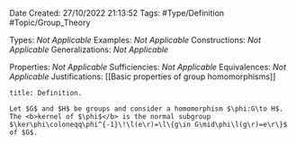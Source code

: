 <div class="topSpace"></div>

Date Created: 27/10/2022 21:13:52
Tags: #Type/Definition #Topic/Group_Theory

Types: <i>Not Applicable</i>
Examples: <i>Not Applicable</i>
Constructions: <i>Not Applicable</i>
Generalizations: <i>Not Applicable</i>

Properties: <i>Not Applicable</i>
Sufficiencies: <i>Not Applicable</i>
Equivalences: <i>Not Applicable</i>
Justifications: [[Basic properties of group homomorphisms]]

``` ad-Definition
title: Definition.

Let $G$ and $H$ be groups and consider a homomorphism $\phi:G\to H$. The <b>kernel of $\phi$</b> is the normal subgroup $\ker\phi\coloneqq\phi^{-1}\!\l(e\r)=\l\{g\in G\mid\phi\l(g\r)=e\r\}$ of $G$.

```
